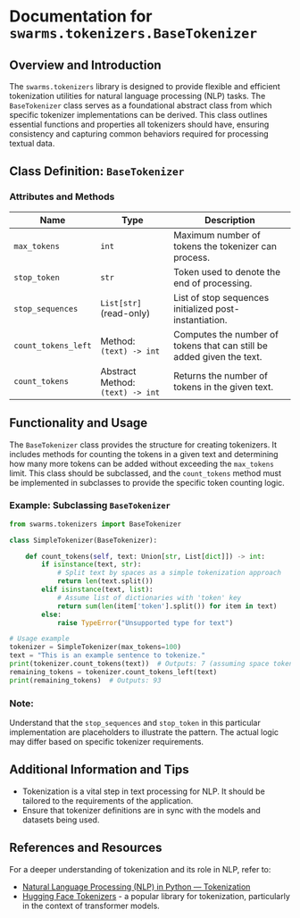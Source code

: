# Documentation for `swarms.tokenizers.BaseTokenizer` 

## Overview and Introduction

The `swarms.tokenizers` library is designed to provide flexible and efficient tokenization utilities for natural language processing (NLP) tasks. The `BaseTokenizer` class serves as a foundational abstract class from which specific tokenizer implementations can be derived. This class outlines essential functions and properties all tokenizers should have, ensuring consistency and capturing common behaviors required for processing textual data.

## Class Definition: `BaseTokenizer`

### Attributes and Methods

| Name                   | Type                            | Description                                                               |
| ---------------------- | ------------------------------- | ------------------------------------------------------------------------- |
| `max_tokens`           | `int`                           | Maximum number of tokens the tokenizer can process.                       |
| `stop_token`           | `str`                           | Token used to denote the end of processing.                               |
| `stop_sequences`       | `List[str]` (read-only)         | List of stop sequences initialized post-instantiation.                    |
| `count_tokens_left`    | Method: `(text) -> int`         | Computes the number of tokens that can still be added given the text.     |
| `count_tokens`         | Abstract Method: `(text) -> int`| Returns the number of tokens in the given text.                           |

## Functionality and Usage

The `BaseTokenizer` class provides the structure for creating tokenizers. It includes methods for counting the tokens in a given text and determining how many more tokens can be added without exceeding the `max_tokens` limit. This class should be subclassed, and the `count_tokens` method must be implemented in subclasses to provide the specific token counting logic.

### Example: Subclassing `BaseTokenizer`

```python
from swarms.tokenizers import BaseTokenizer

class SimpleTokenizer(BaseTokenizer):

    def count_tokens(self, text: Union[str, List[dict]]) -> int:
        if isinstance(text, str):
            # Split text by spaces as a simple tokenization approach
            return len(text.split())
        elif isinstance(text, list):
            # Assume list of dictionaries with 'token' key
            return sum(len(item['token'].split()) for item in text)
        else:
            raise TypeError("Unsupported type for text")

# Usage example
tokenizer = SimpleTokenizer(max_tokens=100)
text = "This is an example sentence to tokenize."
print(tokenizer.count_tokens(text))  # Outputs: 7 (assuming space tokenization)
remaining_tokens = tokenizer.count_tokens_left(text)
print(remaining_tokens)  # Outputs: 93
```

### Note:

Understand that the `stop_sequences` and `stop_token` in this particular implementation are placeholders to illustrate the pattern. The actual logic may differ based on specific tokenizer requirements.

## Additional Information and Tips

- Tokenization is a vital step in text processing for NLP. It should be tailored to the requirements of the application.
- Ensure that tokenizer definitions are in sync with the models and datasets being used.

## References and Resources

For a deeper understanding of tokenization and its role in NLP, refer to:

- [Natural Language Processing (NLP) in Python — Tokenization](https://nlp.stanford.edu/IR-book/html/htmledition/tokenization-1.html)
- [Hugging Face Tokenizers](https://huggingface.co/docs/tokenizers/python/latest/) - a popular library for tokenization, particularly in the context of transformer models.
